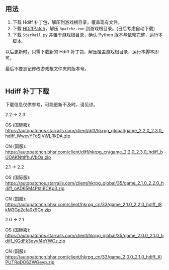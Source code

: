 ## 用法

1. 下载 Hdiff 补丁包，解压到游戏根目录，覆盖现有文件。
2. 下载 [HDiffPatch](https://github.com/sisong/HDiffPatch/releases)，解压 `hpatchz.exe` 到游戏根目录。(日后考虑自动下载)
3. 下载 `StarRail.py` 并置于游戏根目录，确认 Python 版本与依赖完整，运行本脚本。

以后更新时，只需下载新的 Hdiff 补丁包，解压覆盖游戏根目录，运行本脚本即可。

最后不要忘记修改游戏根文件夹的版本号。
<br><br>
## Hdiff 补丁下载

下载信息仅供参考，可能更新不及时，请见谅。

2.2 -> 2.3

OS (国际服): https://autopatchos.starrails.com/client/diff/hkrpg_global/game_2.2.0_2.3.0_hdiff_WwevYToSIVWLRkDA.zip

CN (国服): https://autopatchcn.bhsr.com/client/diff/hkrpg_cn/game_2.2.0_2.3.0_hdiff_bUOAKNttlfhuVbOa.zip

2.1 -> 2.2

OS (国际服): https://autopatchos.starrails.com/client/hkrpg_global/35/game_2.1.0_2.2.0_hdiff_oAD65M4PktiBCKp3.zip

CN (国服): https://autopatchcn.bhsr.com/client/hkrpg_cn/33/game_2.1.0_2.2.0_hdiff_I8kM3Gp2cfa0x9Cq.zip

2.0 -> 2.1

OS (国际服): https://autopatchos.starrails.com/client/hkrpg_global/35/game_2.0.0_2.1.0_hdiff_KGdFk3qyvf4eYWCz.zip

CN (国服): https://autopatchcn.bhsr.com/client/hkrpg_cn/33/game_2.0.0_2.1.0_hdiff_KjPUTRqDO6ZWGeyp.zip
